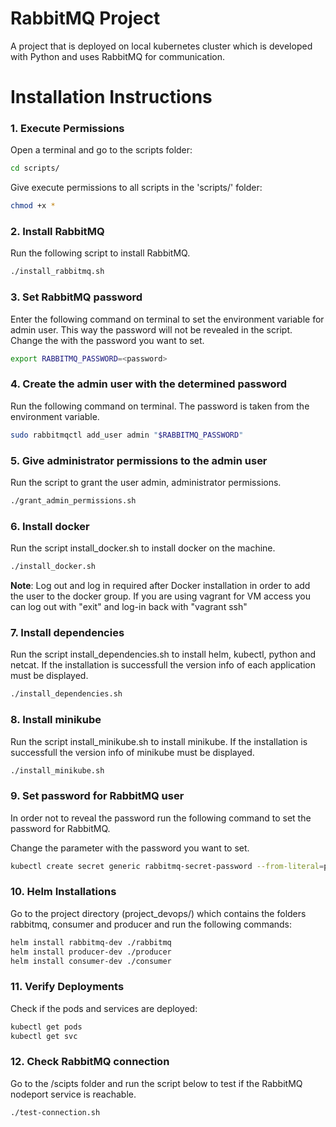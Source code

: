 # RabbitMQ Project
A project that is deployed on local kubernetes cluster which is developed with Python and uses RabbitMQ for communication.

# Installation Instructions
### 1. Execute Permissions
Open a terminal and go to the scripts folder:
```sh
cd scripts/
```
Give execute permissions to all scripts in the 'scripts/' folder:

```sh
chmod +x *
```

### 2. Install RabbitMQ
Run the following script to install RabbitMQ.
```bash
./install_rabbitmq.sh
```

### 3. Set RabbitMQ password
Enter the following command on terminal to set the environment variable for admin user. This way the password will not be revealed in the script. Change the <password> with the password you want to set.

```bash
export RABBITMQ_PASSWORD=<password>
```

### 4. Create the admin user with the determined password
Run the following command on terminal. The password is taken from the environment variable.

```bash
sudo rabbitmqctl add_user admin "$RABBITMQ_PASSWORD"
```

### 5. Give administrator permissions to the admin user
Run the script to grant the user admin, administrator permissions.
```bash
./grant_admin_permissions.sh
```
### 6. Install docker
Run the script install_docker.sh to install docker on the machine.

```bash
./install_docker.sh
```
 **Note**: Log out and log in required after Docker installation in order to add the user to the docker group. If you are using vagrant for VM access you can log out with "exit" and log-in back with "vagrant ssh"

### 7. Install dependencies
Run the script install_dependencies.sh to install helm, kubectl, python and netcat. If the installation is successfull the version info of each application must be displayed.

```bash
./install_dependencies.sh
```

### 8. Install minikube
Run the script install_minikube.sh to install minikube. If the installation is successfull the version info of minikube must be displayed.

```bash
./install_minikube.sh
```

### 9. Set password for RabbitMQ user
In order not to reveal the password run the following command to set the password for RabbitMQ. 

Change the parameter <password> with the password you want to set.

```bash
kubectl create secret generic rabbitmq-secret-password --from-literal=password=<password>
```
### 10. Helm Installations
Go to the project directory (project_devops/) which contains the folders rabbitmq, consumer and producer and run the following commands:

```bash
helm install rabbitmq-dev ./rabbitmq
helm install producer-dev ./producer
helm install consumer-dev ./consumer
```
### 11. Verify Deployments
Check if the pods and services are deployed:
```bash
kubectl get pods
kubectl get svc
```

### 12. Check RabbitMQ connection
Go to the /scipts folder and run the script below to test if the RabbitMQ nodeport service is reachable.

```bash
./test-connection.sh
```

